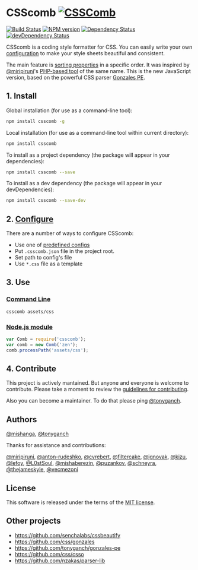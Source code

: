 # CSScomb [![CSSComb](logo.png)](http://csscomb.com/)
[![Build Status](https://travis-ci.org/csscomb/csscomb.js.svg?branch=master)](http://travis-ci.org/csscomb/csscomb.js)
[![NPM version](https://badge.fury.io/js/csscomb.svg)](http://badge.fury.io/js/csscomb)
[![Dependency Status](https://david-dm.org/csscomb/csscomb.js.svg)](https://david-dm.org/csscomb/csscomb.js)
[![devDependency Status](https://david-dm.org/csscomb/csscomb.js/dev-status.svg)](https://david-dm.org/csscomb/csscomb.js#info=devDependencies)

CSScomb is a coding style formatter for CSS.
You can easily write your own [configuration](doc/configuration.md) to make
your style sheets beautiful and consistent.

The main feature is [sorting properties](doc/options.md#sort-order) in a specific order.
It was inspired by [@miripiruni](https://github.com/miripiruni)'s
[PHP-based tool](https://github.com/csscomb/csscomb) of the same name.
This is the new JavaScript version, based on the powerful CSS parser
[Gonzales PE](https://github.com/tonyganch/gonzales-pe).

## 1. Install

Global installation (for use as a command-line tool):

```bash
npm install csscomb -g
```

Local installation (for use as a command-line tool within current directory):

```bash
npm install csscomb
```

To install as a project dependency (the package will appear in your dependencies):

```bash
npm install csscomb --save
```

To install as a dev dependency (the package will appear in your devDependencies):

```bash
npm install csscomb --save-dev
```

## 2. [Configure](doc/configuration.md)

There are a number of ways to configure CSScomb:

- Use one of [predefined configs](config)
- Put `.csscomb.json` file in the project root.
- Set path to config's file
- Use `*.css` file as a template

## 3. Use

### [Command Line](doc/usage-cli.md)

```bash
csscomb assets/css
```

### [Node.js module](doc/usage-node.md)

```js
var Comb = require('csscomb');
var comb = new Comb('zen');
comb.processPath('assets/css');
```

## 4. Contribute

This project is actively mantained. But anyone and everyone is welcome to contribute.
Please take a moment to review the [guidelines for contributing](CONTRIBUTING.md).

Also you can become a maintainer. To do that please ping
[@tonyganch](https://github.com/tonyganch).

## Authors

[@mishanga](https://github.com/mishanga),
[@tonyganch](https://github.com/tonyganch)

Thanks for assistance and contributions:

[@miripiruni](https://github.com/miripiruni),
[@anton-rudeshko](https://github.com/anton-rudeshko),
[@cvrebert](https://github.com/cvrebert),
[@filtercake](https://github.com/filtercake),
[@ignovak](https://github.com/ignovak),
[@kizu](https://github.com/kizu),
[@lefoy](https://github.com/lefoy),
[@L0stSoul](https://github.com/L0stSoul),
[@mishaberezin](https://github.com/mishaberezin),
[@puzankov](https://github.com/puzankov),
[@schneyra](https://github.com/schneyra),
[@thejameskyle](https://github.com/thejameskyle),
[@vecmezoni](https://github.com/vecmezoni)

## License

This software is released under the terms of the
[MIT license](https://github.com/csscomb/csscomb.js/blob/master/LICENSE).

## Other projects
* https://github.com/senchalabs/cssbeautify
* https://github.com/css/gonzales
* https://github.com/tonyganch/gonzales-pe
* https://github.com/css/csso
* https://github.com/nzakas/parser-lib

